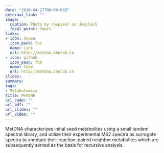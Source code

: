 ```yaml
---
date: "2016-04-27T00:00:00Z"
external_link: ""
image:
  caption: Photo by rawpixel on Unsplash
  focal_point: Smart
links:
- icon: house
  icon_pack: fas
  name: Link
  url: http://metdna.zhulab.cn
- icon: github
  icon_pack: fab
  name: Code
  url: http://metdna.zhulab.cn
slides: 
summary: 
tags:
- Metabolomics
title: MetDNA
url_code: ""
url_pdf: ""
url_slides: ""
url_video: ""
---
```


MetDNA characterizes initial seed metabolites using a small tandem spectral library, and utilize their experimental MS2 spectra as surrogate spectra to annotate their reaction-paired neighbor metabolites which are subsequently served as the basis for recursive analysis.